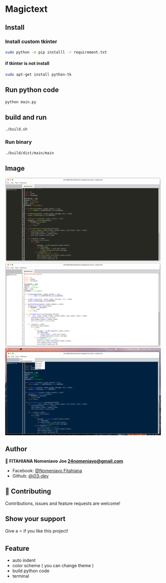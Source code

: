 # Magictext

## Install

### Install custom tkinter

```bash
sudo python -m pip installl -r requirement.txt
```

#### if tkinter is not install

```bash
sudo apt-get install python-tk
```
## Run python code

```bash
python main.py
```

## build and run
```bash
./build.sh
```
### Run binary

```bash
./build/dist/main/main
```

## Image

![monokai](image/Screenshot%20from%202022-10-11%2010-09-11.png)
![light-mode](image/Screenshot%20from%202022-10-11%2010-09-35.png)
![dark-mode](image/Screenshot%20from%202022-10-11%2010-10-53.png)

## Author

👤 **FITAHIANA Nomeniavo Joe <24nomeniavo@gmail.com>**
* Facebook: [@Nomeniavo Fitahiana](https://www.facebook.com/profile.php?id=100006864466268)
* Github: [@j03-dev](https://github.com/j03-dev)

## 🤝 Contributing

Contributions, issues and feature requests are welcome!

## Show your support

Give a ⭐ if you like this project!

## Feature

- auto indent
- color scheme ( you can change theme )
- build python code
- terminal
